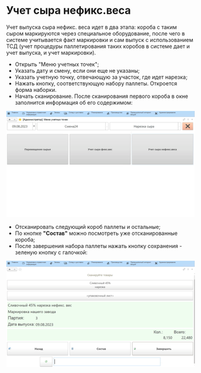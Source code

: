# Учет сыра нефикс.веса


Учет выпуска сыра нефикс. веса идет в два этапа: короба с таким сыром
маркируются через специальное оборудование, после чего в системе
учитывается факт маркировки и сам выпуск с использованием ТСД (учет
процедуры паллетирования таких коробов в системе дает и учет выпуска, и
учет маркировки).

-   Открыть "Меню учетных точек";
-   Указать дату и смену, если они еще не указаны;
-   Указать учетную точку, отвечающую за участок, где идет нарезка;
-   Нажать кнопку, соответствующую набору паллеты. Откроется форма
    наборки.
-   Начать сканирование. После сканирования первого короба в окне
    заполнится информация об его содержимом:

![](AccountingCheeseNoFixedWeight.assets/1.gif)

-   Отсканировать следующий короб паллеты и остальные;
-   По кнопке **"Состав"** можно посмотреть уже отсканированные короба;
-   После завершения набора паллеты нажать кнопку сохранения - зеленую
    кнопку с галочкой:

![](AccountingCheeseNoFixedWeight.assets/2.gif)